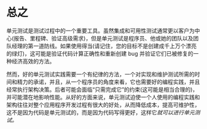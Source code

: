 # 总之

单元测试是测试过程中的一个重要工具。虽然集成和可用性测试通常更以客户为中心(报告、里程碑、验证高级需求)，但是单元测试是程序员、他或她的团队以及团队经理的第一道防线。如果使用得当(请记住，您的目标不是创建成千上万个漂亮的绿灯)，这可能是验证代码计算正确性和重新创建 bug 并验证它们已被修复的一种经济高效的方法。

然而，好的单元测试实践需要一个有纪律的方法，一个对实现和维护测试所需的时间和精力的承诺，并且，从一个程序员的角度来看，它也需要好的编程实践，并且经常执行架构决策。后者可能会面临“只需完成它”的约束(这可能是相当合理的)，并可能潜在地影响性能。从好的方面来说，单元测试迫使一个人使用的编程实践和架构往往对整个应用程序开发过程有很大的好处，从而降低成本，提高可维护性，这不是因为代码是单元测试的，而是因为代码写得更好，这样它*就可以进行单元测试。*